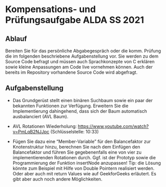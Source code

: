 # Kompensations- und Prüfungsaufgabe ALDA SS 2021

## Ablauf

Bereiten Sie für das persönliche Abgabegespräch oder die komm. Prüfung die im folgenden beschriebene Aufgabenstellung vor. Sie werden zu dem Source Code befragt und müssen auch Sprachkonzepte von C erklären sowie kleine Anpassungen am Code live vornehmen können. Auch der bereits im Repository vorhandene Source Code wird abgefragt.

## Aufgabenstellung

- Das Grundgerüst stellt einen binären Suchbaum sowie ein paar der bekannten Funktionen zur Verfügung.
Erweitern Sie die Implementierung dahingehend, dass sich der Baum automatisch ausbalanciert (AVL Baum).

- AVL Rotationen Wiederholung: https://www.youtube.com/watch?v=PmLqB2NJJpc (Schlüsselstelle: 10:33)

- Fügen Sie dazu eine “Member-Variable” für den Balancefaktor zur Knotenstruktur hinzu, berechnen Sie nach dem Einfügen den Balancefaktor und führen Sie gegebenenfalls eine von vier zu implementierenden Rotationen durch. Ggf. ist der Prototyp sowie die Programmierung der Funktion insertNode anzupassen! Tip: die Lösung könnte zum Beispiel mit Hilfe von Double Pointern realisiert werden. Oder aber auch mit return Values wie auf GeekforGeeks erläutert. Es gibt aber auch noch andere Möglichkeiten. 

